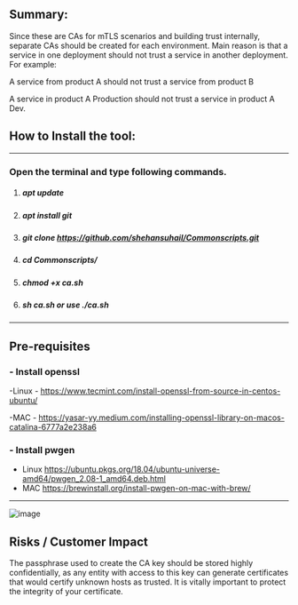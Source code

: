 ## Summary:                                                                                                       

Since these are CAs for mTLS scenarios and building trust internally, separate CAs should be created for each environment. Main reason is that a service in one deployment should not trust a service in another deployment.
For example:

A service from product A should not trust a service from product B

A service in product A Production should not trust a service in product A Dev.


## How to Install the tool:
---------------------------------------------------------------------------------------------------------------------------
### Open the terminal and type following commands.

1. ##### apt update
2. ##### apt install git
3. ##### git clone https://github.com/shehansuhail/Commonscripts.git
4. ##### cd Commonscripts/
5. ##### chmod +x ca.sh
6. ##### sh ca.sh or use ./ca.sh

---------------------------------------------------------------------------------------------------------------------------
## Pre-requisites 

### - Install openssl  
-Linux - https://www.tecmint.com/install-openssl-from-source-in-centos-ubuntu/

-MAC   - https://yasar-yy.medium.com/installing-openssl-library-on-macos-catalina-6777a2e238a6

### - Install pwgen

- Linux https://ubuntu.pkgs.org/18.04/ubuntu-universe-amd64/pwgen_2.08-1_amd64.deb.html
- MAC   https://brewinstall.org/install-pwgen-on-mac-with-brew/

----------------------------------------------------------------------------------------------------------------------------

![image](https://user-images.githubusercontent.com/83179294/125737894-9c847fc9-c3b5-4fd3-bd53-efcd304d3c7d.png)


## Risks / Customer Impact                                                                                       

The passphrase used to create the CA key should be stored highly confidentially, as any entity with access to
this key can generate certificates that would certify unknown hosts as trusted. It is vitally important to 
protect the integrity of your certificate.

